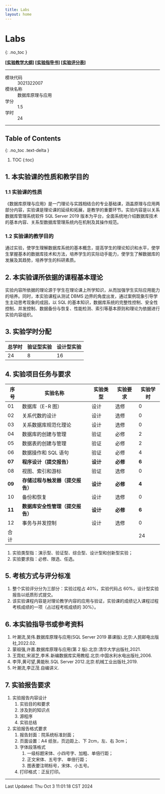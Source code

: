 ```yaml
---
title: Labs
layout: home
---
```


# Labs
{: .no_toc }

**\[[实验教学大纲](./lab-syllabus.pdf)\] \[[实验指导书](./lab-book.pdf)\] \[[实验评分表](./lab-grade_table.pdf)\]**

---

<dl>
  <dt>模块代码</dt>
  <dd>3021322007</dd>
  <dt>模块名称</dt>
  <dd>数据库原理与应用</dd>
  <dt>学分</dt>
  <dd>1.5</dd>
  <dt>学时</dt>
  <dd>24</dd>
</dl>

---

## Table of Contents
{: .no_toc .text-delta }

1. TOC
{:toc}

## 1. 本实验课的性质和教学目的 

### 1.1 实验课的性质

《数据库原理与应用》是一门理论与实践相结合的专业基础课，涵盖原理与应用两部分内容，实验课是理论课的延续和拓展，是教学的重要环节。实验内容是以关系数据库管理系统软件 SQL Server 2019 版本为平台，全面系统地介绍数据库技术的基本内容、关系型数据库管理系统内在机制及其操作规范。

### 1.2 实验课的教学目的

通过实验，使学生理解数据库系统的基本概念，提高学生的理论知识和水平，使学生掌握基本的数据库技术和方法，培养学生的实际动手能力，使学生了解数据库的发展及其趋势，培养学生的科研素质。

## 2. 本实验课所依据的课程基本理论

实验内容所依据的理论源于学生在理论课上所学知识，从而加强学生实际应用能力的培养。同时，本实验课程从测试 DBMS 边界的角度出发，通过案例现象引导学生主动思考现象的成因，以 SQL 的基本知识，数据库系统的完整性控制、安全性控制、并发控制、数据备份与恢复、性能检测、索引等基本原则和理论为依据进行实验内容组织。

## 3. 实验学时分配

| 总学时 | 验证型实验 | 设计型实验 |
| --- | ----- | ----- |
| 24  | 8     | 16    |

## 4. 实验项目任务与要求

| 序号     | 实验名称               | 实验类型   | 实验要求   | 实验学时  |
| ------ | ------------------ | ------ | ------ | ----- |
| 01     | 数据库（E-R 图）         | 设计     | 选修     | 0     |
| 02     | 关系代数的设计            | 设计     | 选修     | 0     |
| 03     | 关系数据库规范化理论         | 设计     | 选修     | 0     |
| 04     | 数据库的创建与管理          | 验证     | 必修     | 2     |
| 05     | 数据表的创建与管理          | 验证     | 必修     | 2     |
| 06     | 数据操作和 SQL 语句       | 验证     | 必修     | 4     |
| **07** | **程序设计（提交报告）**     | **设计** | **必修** | **6** |
| 08     | 视图、索引和游标           | 验证     | 选修     | 0     |
| **09** | **存储过程与触发器（提交报告）** | **设计** | **必修** | **4** |
| 10     | 备份和恢复              | 设计     | 选修     | 0     |
| **11** | **数据库安全性管理（提交报告）** | **设计** | **必修** | **6** |
| 12     | 事务与并发控制            | 设计     | 选修     | 0     |
| 合计     |                    |        |        | 24    |

1. 实验类型指：演示型、验证型、综合型、设计型和创新型实验； 
2. 实验要求指：必修、限选、任选。

## 5. 考核方式与评分标准

1. 整个实验评分分为三部分：实验过程占 40%，实验代码占 60%，设计型实验报告以纸质形式提交。
2. 该实验课程内容是对理论教学内容的应用与验证，实验课的成绩记入课程过程考核成绩的一项（占过程考核成绩的 30%）。

## 6. 本实验指导书或参考资料

1. 叶潮流,吴伟.数据库原理与应用(SQL Server 2019 慕课版).北京:人民邮电出版社,2022.02.
2. 蒙祖强,许嘉.数据库原理与应用(第 2 版).北京:清华大学出版社,2021.
3. 王霓虹,宋淑芝,李禾.新编数据库实用教程.北京:中国水利水电出版社,2006. 
4. 李萍,黄可望,黄能秋.SQL Server 2012.北京:机械工业出版社,2019. 
5. 叶潮流,李正茂.自编讲义.

## 7. 实验报告要求 

1. 实验报告内容设计
	1. 实验目的和要求
	2. 涉及到的知识点
	3. 源程序
	4. 实验总结
2. 实验报告格式要求
	1. 报告封面：院系统标准封面；
	2. 页面设置：A4 纸张，页边距上、下 2cm，左、右 3cm；
	3. 字体段落格式
		1. 一级标题宋体、小四号字、加粗、单倍行距；
		2. 正文宋体、五号字、 单倍行距；
		3. 图表要注明标号，宋体、小五号。
	4. 打印格式：正反打印。

---

Last Updated: Thu Oct  3 11:01:18 CST 2024
